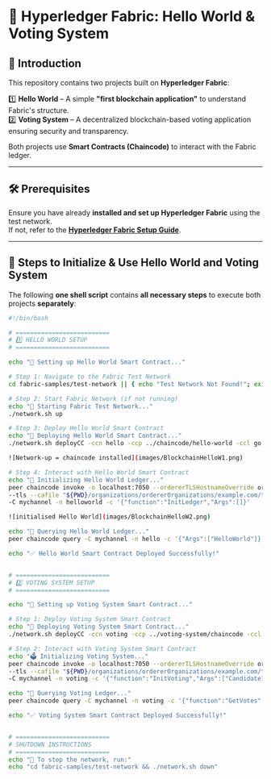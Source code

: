 # 🚀 Hyperledger Fabric: Hello World & Voting System

## 📌 Introduction

This repository contains two projects built on **Hyperledger Fabric**:

1️⃣ **Hello World** – A simple **"first blockchain application"** to understand Fabric's structure.  
2️⃣ **Voting System** – A decentralized blockchain-based voting application ensuring security and transparency.  

Both projects use **Smart Contracts (Chaincode)** to interact with the Fabric ledger.

---

## 🛠️ Prerequisites

Ensure you have already **installed and set up Hyperledger Fabric** using the test network.  
If not, refer to the **[Hyperledger Fabric Setup Guide](https://github.com/hyperledger/fabric-samples)**.

---

## 🚀 Steps to Initialize & Use **Hello World** and **Voting System**

The following **one shell script** contains **all necessary steps** to execute both projects **separately**:

```sh
#!/bin/bash

# ==========================
# 1️⃣ HELLO WORLD SETUP
# ==========================

echo "🚀 Setting up Hello World Smart Contract..."

# Step 1: Navigate to the Fabric Test Network
cd fabric-samples/test-network || { echo "Test Network Not Found!"; exit 1; }

# Step 2: Start Fabric Network (if not running)
echo "🔄 Starting Fabric Test Network..."
./network.sh up

# Step 3: Deploy Hello World Smart Contract
echo "📜 Deploying Hello World Smart Contract..."
./network.sh deployCC -ccn hello -ccp ../chaincode/hello-world -ccl go

![Network-up = chaincode installed](images/BlockchainHelloW1.png)

# Step 4: Interact with Hello World Smart Contract
echo "📝 Initializing Hello World Ledger..."
peer chaincode invoke -o localhost:7050 --ordererTLSHostnameOverride orderer.example.com \
--tls --cafile "${PWD}/organizations/ordererOrganizations/example.com/tlsca/tlsca.example.com-cert.pem" \
-C mychannel -n helloworld -c '{"function":"InitLedger","Args":[]}'

![initialised Hello World](images/BlockchainHelloW2.png)

echo "📢 Querying Hello World Ledger..."
peer chaincode query -C mychannel -n hello -c '{"Args":["HelloWorld"]}'

echo "✅ Hello World Smart Contract Deployed Successfully!"


# ==========================
# 2️⃣ VOTING SYSTEM SETUP
# ==========================

echo "🚀 Setting up Voting System Smart Contract..."

# Step 1: Deploy Voting System Smart Contract
echo "📜 Deploying Voting System Smart Contract..."
./network.sh deployCC -ccn voting -ccp ../voting-system/chaincode -ccl go

# Step 2: Interact with Voting System Smart Contract
echo "🗳️ Initializing Voting System..."
peer chaincode invoke -o localhost:7050 --ordererTLSHostnameOverride orderer.example.com \
--tls --cafile "${PWD}/organizations/ordererOrganizations/example.com/tlsca/tlsca.example.com-cert.pem" \
-C mychannel -n voting -c '{"function":"InitVoting","Args":["Candidate1", "Candidate2"]}'

echo "📢 Querying Voting Ledger..."
peer chaincode query -C mychannel -n voting -c '{"function":"GetVotes","Args":[]}'

echo "✅ Voting System Smart Contract Deployed Successfully!"


# ==========================
# SHUTDOWN INSTRUCTIONS
# ==========================
echo "🔴 To stop the network, run:"
echo "cd fabric-samples/test-network && ./network.sh down"
